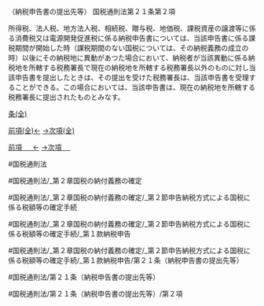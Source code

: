 （納税申告書の提出先等）
国税通則法第２１条第２項

所得税、法人税、地方法人税、相続税、贈与税、地価税、課税資産の譲渡等に係る消費税又は電源開発促進税に係る納税申告書については、当該申告書に係る課税期間が開始した時（課税期間のない国税については、その納税義務の成立の時）以後にその納税地に異動があつた場合において、納税者が当該異動に係る納税地を所轄する税務署長で現在の納税地を所轄する税務署長以外のものに対し当該申告書を提出したときは、その提出を受けた税務署長は、当該申告書を受理することができる。この場合においては、当該申告書は、現在の納税地を所轄する税務署長に提出されたものとみなす。

[条(全)](国税通則法＿＿＿＿＿第２１条_.md)

[前項(全)←](国税通則法＿＿＿＿＿第２１条第１項_.md)    [→次項(全)](国税通則法＿＿＿＿＿第２１条第３項_.md)

[前項 　 ←](国税通則法＿＿＿＿＿第２１条第１項.md)    [→次項 　 ](国税通則法＿＿＿＿＿第２１条第３項.md)



#国税通則法

#国税通則法/_第２章国税の納付義務の確定

#国税通則法/_第２章国税の納付義務の確定/_第２節申告納税方式による国税に係る税額等の確定手続

#国税通則法/_第２章国税の納付義務の確定/_第２節申告納税方式による国税に係る税額等の確定手続/_第１款納税申告

#国税通則法/_第２章国税の納付義務の確定/_第２節申告納税方式による国税に係る税額等の確定手続/_第１款納税申告/第２１条（納税申告書の提出先等）

#国税通則法/第２１条（納税申告書の提出先等）

#国税通則法/第２１条（納税申告書の提出先等）/第２項

